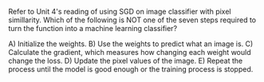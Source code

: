 Refer to Unit 4's reading of using SGD on image classifier with pixel simillarity. Which of the following is NOT one of the seven steps required to turn the function into a machine learning classifier?

A) Initialize the weights.
B) Use the weights to predict what an image is.
C) Calculate the gradient, which measures how changing each weight would change the loss.
D) Update the pixel values of the image.
E) Repeat the process until the model is good enough or the training process is stopped.